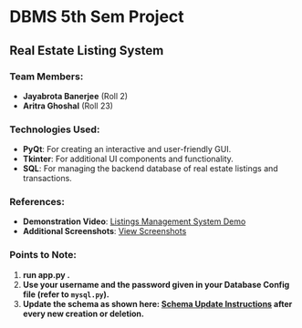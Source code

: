# DBMS 5th Sem Project

## Real Estate Listing System

### Team Members:
- **Jayabrota Banerjee** (Roll 2)
- **Aritra Ghoshal** (Roll 23)

### Technologies Used:
- **PyQt**: For creating an interactive and user-friendly GUI.
- **Tkinter**: For additional UI components and functionality.
- **SQL**: For managing the backend database of real estate listings and transactions.

### References:
- **Demonstration Video**: [Listings Management System Demo](https://drive.google.com/file/d/1r8aVPx7TuZQIiFDhif3tC1YfMzpUHouU/view?usp=sharing)
- **Additional Screenshots**: [View Screenshots](https://drive.google.com/drive/folders/124Y2u6uUFKQxsfbx2nwti7cma-RrwRgf?usp=drive_link)

### Points to Note:
1. **run app.py .** 
2. **Use your username and the password given in your Database Config file (refer to `mysql.py`).**
3. **Update the schema as shown here: [Schema Update Instructions](https://drive.google.com/file/d/1bSUzMYO3A_xajx8NJ_VZKeUnd_is0BGb/view?usp=drive_link) after every new creation or deletion.**
